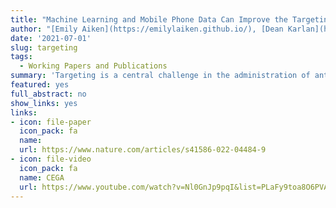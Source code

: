 ```yaml
---
title: "Machine Learning and Mobile Phone Data Can Improve the Targeting of Humanitarian Assistance"
author: "[Emily Aiken](https://emilylaiken.github.io/), [Dean Karlan](http://deankarlan.com/), [Chris Udry](https://sites.northwestern.edu/christopherudry/) and [Joshua Blumenstock](https://www.jblumenstock.com/). Nature (2022). "
date: '2021-07-01'
slug: targeting
tags:
  - Working Papers and Publications
summary: 'Targeting is a central challenge in the administration of anti-poverty programs: given available data, how does one rapidly identify the individuals and families with the greatest need? Here we show that non-traditional “big” data from satellites and mobile phone networks can improve the targeting of anti-poverty programs. Our analysis compares outcomes – including exclusion errors, total social welfare, and measures of fairness – under different targeting regimes. Relative to other feasible targeting options, the machine learning approach reduces errors of exclusion by 4-21%. These results highlight the potential for new data sources to contribute to humanitarian response efforts, particularly in crisis settings when traditional data are missing or out of date.'
featured: yes
full_abstract: no
show_links: yes
links:
- icon: file-paper
  icon_pack: fa
  name: 
  url: https://www.nature.com/articles/s41586-022-04484-9
- icon: file-video
  icon_pack: fa
  name: CEGA
  url: https://www.youtube.com/watch?v=Nl0GnJp9pqI&list=PLaFy9toa8O6PVA1kDfvgTRrIyoSYvZQjV&index=3
---
```


